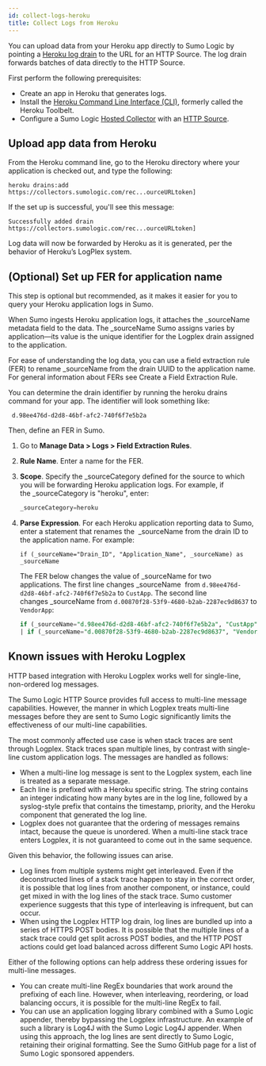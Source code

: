 ```yaml
---
id: collect-logs-heroku
title: Collect Logs from Heroku
---
```




You can upload data from your Heroku app directly to Sumo Logic by pointing a [Heroku log drain](https://devcenter.heroku.com/articles/log-drains) to the URL for an HTTP Source. The log drain forwards batches of data directly to the HTTP Source.

First perform the following prerequisites:

 * Create an app in Heroku that generates logs.
 * Install the [Heroku Command Line Interface (CLI)](https://devcenter.heroku.com/articles/heroku-command-line), formerly called the Heroku Toolbelt.
 * Configure a Sumo Logic [Hosted Collector](/docs/send-data/hosted-collectors/configure-hosted-collector) with an [HTTP Source](/docs/send-data/hosted-collectors/http-logs-metrics-source).

## Upload app data from Heroku

From the Heroku command line, go to the Heroku directory where your application is checked out, and type the following:

```
heroku drains:add
https://collectors.sumologic.com/rec...ourceURLtoken]
```

If the set up is successful, you'll see this message:

```
Successfully added drain
https://collectors.sumologic.com/rec...ourceURLtoken]
```

Log data will now be forwarded by Heroku as it is generated, per the behavior of Heroku’s LogPlex system.

## (Optional) Set up FER for application name

This step is optional but recommended, as it makes it easier for you to query your Heroku application logs in Sumo. 

When Sumo ingests Heroku application logs, it attaches the \_sourceName metadata field to the data. The \_sourceName Sumo assigns varies by application—its value is the unique identifier for the Logplex drain assigned to the application. 

For ease of understanding the log data, you can use a field extraction rule (FER) to rename \_sourceName from the drain UUID to the application name. For general information about FERs see Create a Field Extraction Rule.

You can determine the drain identifier by running the heroku drains command for your app. The identifier will look something like: 

```
 d.98ee476d-d2d8-46bf-afc2-740f6f7e5b2a
```

Then, define an FER in Sumo.

1. Go to **Manage Data \> Logs \> Field Extraction Rules**.
1. **Rule Name**. Enter a name for the FER.
1. **Scope**. Specify the \_sourceCategory defined for the source to which you will be forwarding Heroku application logs. For example, if the \_sourceCategory is "heroku", enter:

    ```sql
    _sourceCategory=heroku
    ```

1. **Parse Expression**. For each Heroku application reporting data to Sumo, enter a statement that renames the  \_sourceName from the drain ID to the application name. For example:

    ```
    if (_sourceName="Drain_ID", "Application_Name", _sourceName) as _sourceName
    ```

    The FER below changes the value of \_sourceName for two applications. The first line changes \_sourceName  from `d.98ee476d-d2d8-46bf-afc2-740f6f7e5b2a` to `CustApp`. The second line changes \_sourceName from `d.00870f28-53f9-4680-b2ab-2287ec9d8637` to `VendorApp`:

    ```sql
    if (_sourceName="d.98ee476d-d2d8-46bf-afc2-740f6f7e5b2a", "CustApp", _sourceName) as _sourceName
    | if (_sourceName="d.00870f28-53f9-4680-b2ab-2287ec9d8637", "VendorApp", _sourceName) as _sourceName
    ```

## Known issues with Heroku Logplex

HTTP based integration with Heroku Logplex works well for single-line, non-ordered log messages.

The Sumo Logic HTTP Source provides full access to multi-line message capabilities. However, the manner in which Logplex treats multi-line messages before they are sent to Sumo Logic significantly limits the effectiveness of our multi-line capabilities.

The most commonly affected use case is when stack traces are sent through Logplex. Stack traces span multiple lines, by contrast with single-line custom application logs. The messages are handled as follows:

* When a multi-line log message is sent to the Logplex system, each line is treated as a separate message.
* Each line is prefixed with a Heroku specific string. The string contains an integer indicating how many bytes are in the log line, followed by a syslog-style prefix that contains the timestamp, priority, and the Heroku component that generated the log line.
* Logplex does not guarantee that the ordering of messages remains intact, because the queue is unordered. When a multi-line stack trace enters Logplex, it is not guaranteed to come out in the same sequence.

Given this behavior, the following issues can arise.

* Log lines from multiple systems might get interleaved. Even if the deconstructed lines of a stack trace happen to stay in the correct order, it is possible that log lines from another component, or instance, could get mixed in with the log lines of the stack trace. Sumo customer experience suggests that this type of interleaving is infrequent, but can occur.
* When using the Logplex HTTP log drain, log lines are bundled up into a series of HTTPS POST bodies. It is possible that the multiple lines of a stack trace could get split across POST bodies, and the HTTP POST actions could get load balanced across different Sumo Logic API hosts.

Either of the following options can help address these ordering issues
for multi-line messages.

* You can create multi-line RegEx boundaries that work around the prefixing of each line. However, when interleaving, reordering, or load balancing occurs, it is possible for the multi-line RegEx to fail.
* You can use an application logging library combined with a Sumo Logic appender, thereby bypassing the Logplex infrastructure. An example of such a library is Log4J with the Sumo Logic Log4J appender. When using this approach, the log lines are sent directly to Sumo Logic, retaining their original formatting. See the Sumo GitHub page for a list of Sumo Logic sponsored appenders.
